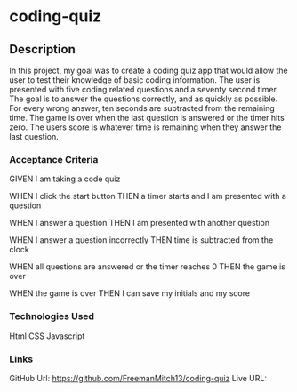 # coding-quiz
## Description
  In this project, my goal was to create a coding quiz app that would allow the user to test their knowledge of basic coding information. The user is presented with five coding related questions and a seventy second timer. The goal is to answer the questions correctly, and as quickly as possible. For every wrong answer, ten seconds are subtracted from the remaining time. The game is over when the last question is answered or the timer hits zero. The users score is whatever time is remaining when they answer the last question.
### Acceptance Criteria
GIVEN I am taking a code quiz

WHEN I click the start button
THEN a timer starts and I am presented with a question

WHEN I answer a question
THEN I am presented with another question

WHEN I answer a question incorrectly
THEN time is subtracted from the clock

WHEN all questions are answered or the timer reaches 0
THEN the game is over

WHEN the game is over
THEN I can save my initials and my score
### Technologies Used
Html
CSS
Javascript

### Links
GitHub Url: https://github.com/FreemanMitch13/coding-quiz
Live URL: 
